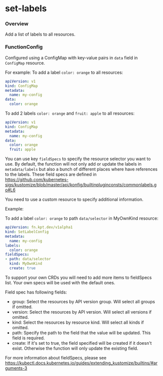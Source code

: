 # set-labels

### Overview

<!--mdtogo:Short-->

Add a list of labels to all resources.

<!--mdtogo-->

### FunctionConfig

<!--mdtogo:Long-->

Configured using a ConfigMap with key-value pairs in `data` field in `ConfigMap`
resource.

For example: To add a label `color: orange` to all resources:

```yaml
apiVersion: v1
kind: ConfigMap
metadata:
  name: my-config
data:
  color: orange
```

To add 2 labels `color: orange` and `fruit: apple` to all resources:

```yaml
apiVersion: v1
kind: ConfigMap
metadata:
  name: my-config
data:
  color: orange
  fruit: apple
```

You can use key `fieldSpecs` to specify the resource selector you want to use.
By default, the function will not only add or update the labels in
`metadata/labels` but also a bunch of different places where have references to
the labels. These field specs are defined in
https://github.com/kubernetes-sigs/kustomize/blob/master/api/konfig/builtinpluginconsts/commonlabels.go#L6

You need to use a custom resource to specify additional information.

Example:

To add a label `color: orange` to path `data/selector` in MyOwnKind resource:

```yaml
apiVersion: fn.kpt.dev/v1alpha1
kind: SetLabelConfig
metadata:
  name: my-config
labels:
  color: orange
fieldSpecs:
- path: data/selector
  kind: MyOwnKind
  create: true
```

To support your own CRDs you will need to add more items to fieldSpecs list.
Your own specs will be used with the default ones.

Field spec has following fields:

- group: Select the resources by API version group. Will select all groups if
  omitted.
- version: Select the resources by API version. Will select all versions if
  omitted.
- kind: Select the resources by resource kind. Will select all kinds if omitted.
- path: Specify the path to the field that the value will be updated. This field
  is required.
- create: If it's set to true, the field specified will be created if it doesn't
  exist. Otherwise the function will only update the existing field.

For more information about fieldSpecs, please see
https://kubectl.docs.kubernetes.io/guides/extending_kustomize/builtins/#arguments-3

<!--mdtogo-->
